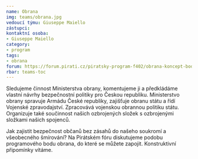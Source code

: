 ```yaml
---
name: Obrana
img: teams/obrana.jpg
vedoucí týmu: Giuseppe Maiello
zástupci:
kontaktní osoba:
- Giuseppe Maiello
category:
- program
tags:
- obrana
forum: https://forum.pirati.cz/piratsky-program-f402/obrana-koncept-bodu-t35921.html
rbar: teams-toc
---
```


Sledujeme činnost Ministerstva obrany, komentujeme ji a předkládáme vlastní návrhy bezpečnostní politiky pro Českou republiku. Ministerstvo obrany spravuje Armádu České republiky, zajišťuje obranu státu a řídí Vojenské zpravodajství. Zpracovává vojenskou obrannou politiku státu. Organizuje také součinnost našich ozbrojených složek s ozbrojenými složkami našich spojenců. 

Jak zajistit bezpečnost občanů bez zásahů do našeho soukromí a všeobecného šmírování? Na Pirátském fóru diskutujeme podobu programového bodu obrana, do které se můžete zapojit. Konstruktivní připomínky vítáme. 

